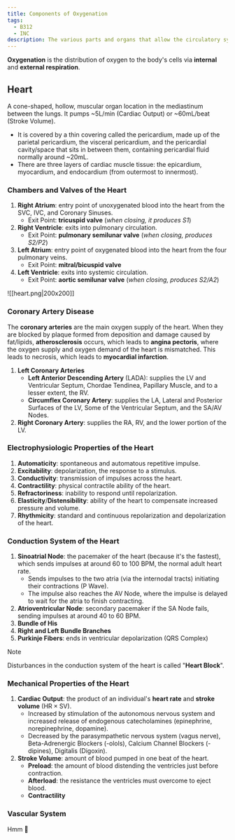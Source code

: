 ```yaml
---
title: Components of Oxygenation
tags:
  - B312
  - INC
description: The various parts and organs that allow the circulatory system of the body to transport oxygen to the body cells for functioning.
---
```

**Oxygenation** is the distribution of oxygen to the body's cells via **internal** and **external respiration**.

## Heart
A cone-shaped, hollow, muscular organ location in the mediastinum between the lungs. It pumps ~5L/min (Cardiac Output) or ~60mL/beat (Stroke Volume).
- It is covered by a thin covering called the pericardium, made up of the parietal pericardium, the visceral pericardium, and the pericardial cavity/space that sits in between them, containing pericardial fluid normally around ~20mL.
- There are three layers of cardiac muscle tissue: the epicardium, myocardium, and endocardium (from outermost to innermost).

### Chambers and Valves of the Heart
1. **Right Atrium**: entry point of unoxygenated blood into the heart from the SVC, IVC, and Coronary Sinuses.
	- Exit Point: **tricuspid valve** (*when closing, it produces S1*)
2. **Right Ventricle**: exits into pulmonary circulation.
	- Exit Point: **pulmonary semilunar valve** (*when closing, produces S2/P2*)
3. **Left Atrium**: entry point of oxygenated blood into the heart from the four pulmonary veins.
	- Exit Point: **mitral/bicuspid valve** 
4. **Left Ventricle**: exits into systemic circulation.
	- Exit Point: **aortic semilunar valve** (*when closing, produces S2/A2*)

![[heart.png|200x200]]

### Coronary Artery Disease
The **coronary arteries** are the main oxygen supply of the heart. When they are blocked by plaque formed from deposition and damage caused by fat/lipids, **atherosclerosis** occurs, which leads to **angina pectoris**, where the oxygen supply and oxygen demand of the heart is mismatched. This leads to necrosis, which leads to **myocardial infarction**.

1. **Left Coronary Arteries**
	- **Left Anterior Descending Artery** (LADA): supplies the LV and Ventricular Septum, Chordae Tendinea, Papillary Muscle, and to a lesser extent, the RV.
	- **Circumflex Coronary Artery**: supplies the LA, Lateral and Posterior Surfaces of the LV, Some of the Ventricular Septum, and the SA/AV Nodes.
2. **Right Coronary Artery**: supplies the RA, RV, and the lower portion of the LV.

### Electrophysiologic Properties of the Heart
1. **Automaticity**: spontaneous and automatous repetitive impulse.
2. **Excitability**: depolarization, the response to a stimulus.
3. **Conductivity**: transmission of impulses across the heart.
4. **Contractility**: physical contractile ability of the heart.
5. **Refractoriness**: inability to respond until repolarization.
6. **Elasticity**/**Distensibility**: ability of the heart to compensate increased pressure and volume.
7. **Rhythmicity**: standard and continuous repolarization and depolarization of the heart.

### Conduction System of the Heart
1. **Sinoatrial Node**: the pacemaker of the heart (because it's the fastest), which sends impulses at around 60 to 100 BPM, the normal adult heart rate.
	- Sends impulses to the two atria (via the internodal tracts) initiating their contractions (P Wave).
	- The impulse also reaches the AV Node, where the impulse is delayed to wait for the atria to finish contracting.
2. **Atrioventricular Node**: secondary pacemaker if the SA Node fails, sending impulses at around 40 to 60 BPM.
3. **Bundle of His** 
4. **Right and Left Bundle Branches**
5. **Purkinje Fibers**: ends in ventricular depolarization (QRS Complex)

> [!NOTE]
> Disturbances in the conduction system of the heart is called "**Heart Block**".

### Mechanical Properties of the Heart
1. **Cardiac Output**: the product of an individual's **heart rate** and **stroke volume** ($\text{HR}\times\text{SV}$).
	- Increased by stimulation of the autonomous nervous system and increased release of endogenous catecholamines (epinephrine, norepinephrine, dopamine).
	- Decreased by the parasympathetic nervous system (vagus nerve), Beta-Adrenergic Blockers (-olols), Calcium Channel Blockers (-dipines), Digitalis (Digoxin).
2. **Stroke Volume**: amount of blood pumped in one beat of the heart.
	- **Preload**: the amount of blood distending the ventricles just before contraction.
	- **Afterload**: the resistance the ventricles must overcome to eject blood.
	- **Contractility**

### Vascular System
Hmm 🤔